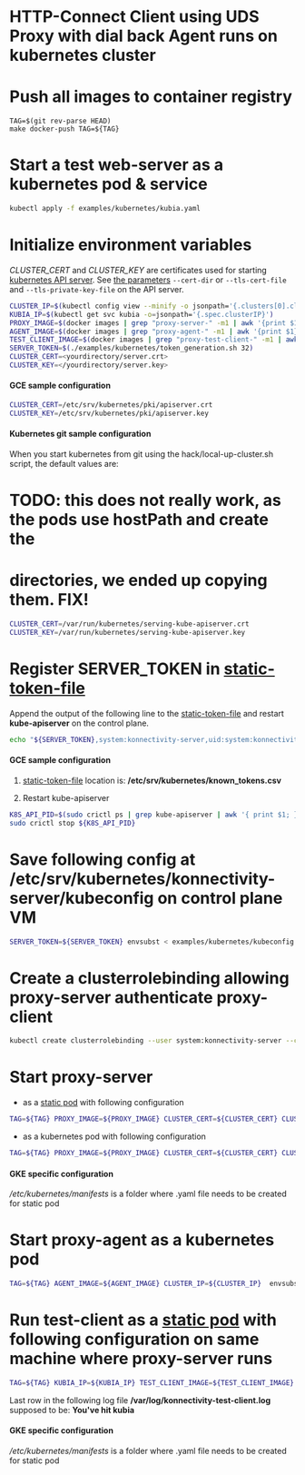 # HTTP-Connect Client using UDS Proxy with dial back Agent runs on kubernetes cluster

# Push all images to container registry
```console
TAG=$(git rev-parse HEAD)
make docker-push TAG=${TAG}
```

# Start a test web-server as a kubernetes pod & service
```bash
kubectl apply -f examples/kubernetes/kubia.yaml
```

# Initialize environment variables
*CLUSTER_CERT* and *CLUSTER_KEY* are certificates used for starting [kubernetes API server](https://kubernetes.io/docs/concepts/cluster-administration/certificates/). See [the parameters](https://kubernetes.io/docs/reference/command-line-tools-reference/kube-apiserver/)  `--cert-dir` or `--tls-cert-file` and `--tls-private-key-file` on the API server.

```bash
CLUSTER_IP=$(kubectl config view --minify -o jsonpath='{.clusters[0].cluster.server}' | sed -n "s/https\:\/\/\(\S*\).*$/\1/p")
KUBIA_IP=$(kubectl get svc kubia -o=jsonpath='{.spec.clusterIP}')
PROXY_IMAGE=$(docker images | grep "proxy-server-" -m1 | awk '{print $1}')
AGENT_IMAGE=$(docker images | grep "proxy-agent-" -m1 | awk '{print $1}')
TEST_CLIENT_IMAGE=$(docker images | grep "proxy-test-client-" -m1 | awk '{print $1}')
SERVER_TOKEN=$(./examples/kubernetes/token_generation.sh 32)
CLUSTER_CERT=<yourdirectory/server.crt>
CLUSTER_KEY=</yourdirectory/server.key>
```

#### GCE sample configuration
```bash
CLUSTER_CERT=/etc/srv/kubernetes/pki/apiserver.crt
CLUSTER_KEY=/etc/srv/kubernetes/pki/apiserver.key
```

#### Kubernetes git sample configuration
When you start kubernetes from git using the hack/local-up-cluster.sh script,
the default values are:

# TODO: this does not really work, as the pods use hostPath and create the
# directories, we ended up copying them. FIX!
```bash
CLUSTER_CERT=/var/run/kubernetes/serving-kube-apiserver.crt
CLUSTER_KEY=/var/run/kubernetes/serving-kube-apiserver.key
```


# Register SERVER_TOKEN in [static-token-file](https://kubernetes.io/docs/reference/access-authn-authz/authentication/#static-token-file)
Append the output of the following line to the [static-token-file](https://kubernetes.io/docs/reference/access-authn-authz/authentication/#static-token-file) and restart **kube-apiserver** on the control plane.
```bash
echo "${SERVER_TOKEN},system:konnectivity-server,uid:system:konnectivity-server"
```

#### GCE sample configuration
1. [static-token-file](https://kubernetes.io/docs/reference/access-authn-authz/authentication/#static-token-file) location is: **/etc/srv/kubernetes/known_tokens.csv**

1. Restart kube-apiserver
```bash
K8S_API_PID=$(sudo crictl ps | grep kube-apiserver | awk '{ print $1; }') 
sudo crictl stop ${K8S_API_PID}
```

# Save following config at /etc/srv/kubernetes/konnectivity-server/kubeconfig on control plane VM
```bash
SERVER_TOKEN=${SERVER_TOKEN} envsubst < examples/kubernetes/kubeconfig
```

# Create a clusterrolebinding allowing proxy-server authenticate proxy-client
```bash
kubectl create clusterrolebinding --user system:konnectivity-server --clusterrole system:auth-delegator system:konnectivity-server
```

# Start **proxy-server**

- as a [static pod](https://kubernetes.io/docs/tasks/configure-pod-container/static-pod/) with following configuration
```bash
TAG=${TAG} PROXY_IMAGE=${PROXY_IMAGE} CLUSTER_CERT=${CLUSTER_CERT} CLUSTER_KEY=${CLUSTER_KEY} envsubst <  examples/kubernetes/konnectivity-server.yaml
```

- as a kubernetes pod with following configuration
```bash
TAG=${TAG} PROXY_IMAGE=${PROXY_IMAGE} CLUSTER_CERT=${CLUSTER_CERT} CLUSTER_KEY=${CLUSTER_KEY} envsubst <  examples/kubernetes/konnectivity-server.yaml | kubectl apply -f -
```

#### GKE specific configuration
*/etc/kubernetes/manifests* is a folder where .yaml file needs to be created for static pod

# Start **proxy-agent** as a kubernetes pod
```bash
TAG=${TAG} AGENT_IMAGE=${AGENT_IMAGE} CLUSTER_IP=${CLUSTER_IP}  envsubst < examples/kubernetes/konnectivity-agent.yaml | kubectl apply -f -
```

# Run **test-client** as a [static pod](https://kubernetes.io/docs/tasks/configure-pod-container/static-pod/) with following configuration on same machine where **proxy-server** runs
```bash
TAG=${TAG} KUBIA_IP=${KUBIA_IP} TEST_CLIENT_IMAGE=${TEST_CLIENT_IMAGE} envsubst < examples/kubernetes/konnectivity-test-client.yaml | kubectl apply -f -
```

Last row in the following log file **/var/log/konnectivity-test-client.log** supposed to be: **You've hit kubia**

#### GKE specific configuration
*/etc/kubernetes/manifests* is a folder where .yaml file needs to be created for static pod
